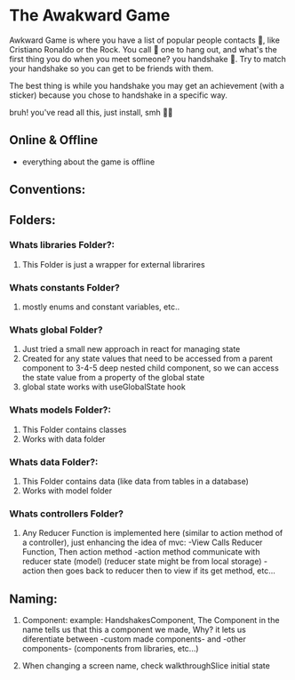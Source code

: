 # The Awakward Game

Awkward Game is where you have a list of popular people contacts 📒, like Cristiano Ronaldo or the Rock. You call 📱 one to hang out, and what's the first thing you do when you meet someone? you handshake 🤝. Try to match your handshake so you can get to be friends with them.

The best thing is while you handshake you may get an achievement (with a sticker) because you chose to handshake in a specific way.

bruh! you've read all this, just install, smh 🤦‍♂️

## Online & Offline
- everything about the game is offline

## Conventions:

## Folders:

### Whats libraries Folder?:

1. This Folder is just a wrapper for external librarires

### Whats constants Folder?

1. mostly enums and constant variables, etc..

### Whats global Folder?

1. Just tried a small new approach in react for managing state
2. Created for any state values that need to be accessed from a parent component to 3-4-5 deep nested child component, so we can access the state value from a property of the global state
3. global state works with useGlobalState hook

### Whats models Folder?:

1. This Folder contains classes
2. Works with data folder

### Whats data Folder?:

1. This Folder contains data (like data from tables in a database)
2. Works with model folder

### Whats controllers Folder?

1. Any Reducer Function is implemented here (similar to action method of a controller), just enhancing the idea of mvc:
   -View Calls Reducer Function, Then action method
   -action method communicate with reducer state (model) (reducer state might be from local storage)
   -action then goes back to reducer then to view if its get method, etc...

## Naming:

1. Component: example: HandshakesComponent, The Component in the name tells us that this a component we made, Why? it lets us diferentiate between -custom made components- and -other components- (components from libraries, etc...)

2. When changing a screen name, check walkthroughSlice initial state

